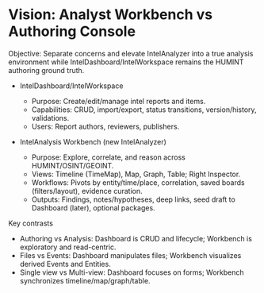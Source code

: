 # Vision: Analyst Workbench vs Authoring Console

Objective: Separate concerns and elevate IntelAnalyzer into a true analysis environment while IntelDashboard/IntelWorkspace remains the HUMINT authoring ground truth.

- IntelDashboard/IntelWorkspace
  - Purpose: Create/edit/manage intel reports and items.
  - Capabilities: CRUD, import/export, status transitions, version/history, validations.
  - Users: Report authors, reviewers, publishers.

- IntelAnalysis Workbench (new IntelAnalyzer)
  - Purpose: Explore, correlate, and reason across HUMINT/OSINT/GEOINT.
  - Views: Timeline (TimeMap), Map, Graph, Table; Right Inspector.
  - Workflows: Pivots by entity/time/place, correlation, saved boards (filters/layout), evidence curation.
  - Outputs: Findings, notes/hypotheses, deep links, seed draft to Dashboard (later), optional packages.

Key contrasts
- Authoring vs Analysis: Dashboard is CRUD and lifecycle; Workbench is exploratory and read-centric.
- Files vs Events: Dashboard manipulates files; Workbench visualizes derived Events and Entities.
- Single view vs Multi-view: Dashboard focuses on forms; Workbench synchronizes timeline/map/graph/table.
